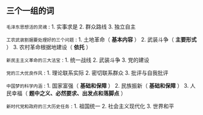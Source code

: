## 三个一组的词

`毛泽东思想活的灵魂`
: 
    1. 实事求是
    2. 群众路线
    3. 独立自主

`工农武装割据要处理好的三个问题`
: 
    1. 土地革命（ **基本内容** ）
    2. 武装斗争（ **主要形式** ）
    3. 农村革命根据地建设（ **依托** ）

`新民主主义革命的三大法宝`
: 
    1. 统一战线
    2. 武装斗争
    3. 党的建设
    
`党的三大优良作风`
: 
    1. 理论联系实际
    2. 密切联系群众
    3. 批评与自我批评

`中国梦的科学内涵`
: 
    1. 国家富强（ **基础和保障** ）
    2. 民族振新（ **基础和保障** ）
    3. 人民幸福（ **题中之义、必然要求、出发点和落脚点** ）

`新时代党和政府的三大历史任务`
: 
    1. 祖国统一
    2. 社会主义现代化
    3. 世界和平

